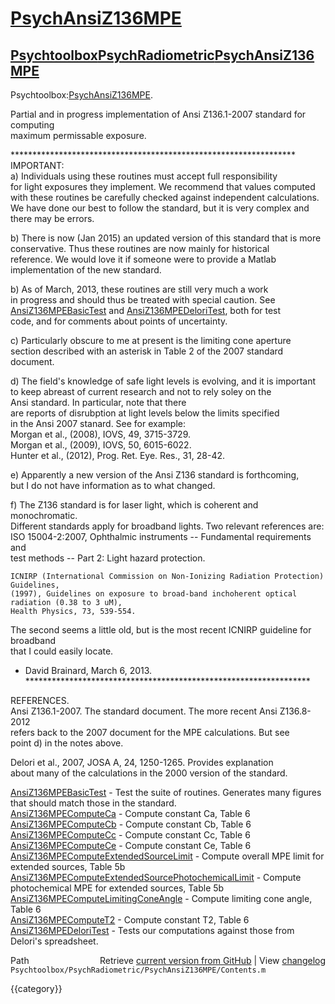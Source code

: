 # [PsychAnsiZ136MPE](PsychAnsiZ136MPE)
## [Psychtoolbox](Psychtoolbox)[PsychRadiometric](PsychRadiometric)[PsychAnsiZ136MPE](PsychAnsiZ136MPE)

Psychtoolbox:[PsychAnsiZ136MPE](PsychAnsiZ136MPE).  
  
Partial and in progress implementation of Ansi Z136.1-2007 standard for computing  
maximum permissable exposure.  
  
\*\*\*\*\*\*\*\*\*\*\*\*\*\*\*\*\*\*\*\*\*\*\*\*\*\*\*\*\*\*\*\*\*\*\*\*\*\*\*\*\*\*\*\*\*\*\*\*\*\*\*\*\*\*\*\*\*\*\*\*\*\*\*\*\*  
IMPORTANT:  
  a) Individuals using these routines must accept full responsibility   
  for light exposures they implement. We recommend that values computed  
  with these routines be carefully checked against independent calculations.  
  We have done our best to follow the standard, but it is very complex and  
  there may be errors.  
  
  b) There is now (Jan 2015) an updated version of this standard that is more  
  conservative.  Thus these routines are now mainly for historical  
  reference.  We would love it if someone were to provide a Matlab  
  implementation of the new standard.  
  
  b) As of March, 2013, these routines are still very much a work  
  in progress and should thus be treated with special caution.  See  
  [AnsiZ136MPEBasicTest](AnsiZ136MPEBasicTest) and [AnsiZ136MPEDeloriTest](AnsiZ136MPEDeloriTest), both for test   
  code, and for comments about points of uncertainty.  
  
  c) Particularly obscure to me at present is the limiting cone aperture  
  section described with an asterisk in Table 2 of the 2007 standard   
  document.  
  
  d) The field's knowledge of safe light levels is evolving, and it is important  
  to keep abreast of current research and not to rely soley on the  
  Ansi standard.  In particular, note that there  
  are reports of disrubption at light levels below the limits specified  
  in the Ansi 2007 stanard. See for example:  
    Morgan et al., (2008), IOVS, 49, 3715-3729.  
    Morgan et al., (2009), IOVS, 50, 6015-6022.  
    Hunter et al., (2012), Prog. Ret. Eye. Res., 31, 28-42.  
  
  e) Apparently a new version of the Ansi Z136 standard is forthcoming,  
  but I do not have information as to what changed.  
  
  f) The Z136 standard is for laser light, which is coherent and monochromatic.  
  Different standards apply for broadband lights.  Two relevant references are:  
    ISO 15004-2:2007, Ophthalmic instruments -- Fundamental requirements and  
    test methods -- Part 2: Light hazard protection.  
  
    ICNIRP (International Commission on Non-Ionizing Radiation Protection) Guidelines,  
    (1997), Guidelines on exposure to broad-band inchoherent optical radiation (0.38 to 3 uM),  
    Health Physics, 73, 539-554.  
  The second seems a little old, but is the most recent ICNIRP guideline for broadband  
  that I could easily locate.  
  
 - David Brainard, March 6, 2013.  
\*\*\*\*\*\*\*\*\*\*\*\*\*\*\*\*\*\*\*\*\*\*\*\*\*\*\*\*\*\*\*\*\*\*\*\*\*\*\*\*\*\*\*\*\*\*\*\*\*\*\*\*\*\*\*\*\*\*\*\*\*\*\*\*\*  
  
REFERENCES.  
  Ansi Z136.1-2007.  The standard document. The more recent Ansi Z136.8-2012  
  refers back to the 2007 document for the MPE calculations.  But see  
  point d) in the notes above.  
  
  Delori et al., 2007, JOSA A, 24, 1250-1265.  Provides explanation  
  about many of the calculations in the 2000 version of the standard.  
  
  [AnsiZ136MPEBasicTest](AnsiZ136MPEBasicTest) - Test the suite of routines.  Generates many figures that should match those in the standard.  
  [AnsiZ136MPEComputeCa](AnsiZ136MPEComputeCa) - Compute constant Ca, Table 6  
  [AnsiZ136MPEComputeCb](AnsiZ136MPEComputeCb) - Compute constant Cb, Table 6  
  [AnsiZ136MPEComputeCc](AnsiZ136MPEComputeCc) - Compute constant Cc, Table 6  
  [AnsiZ136MPEComputeCe](AnsiZ136MPEComputeCe) - Compute constant Ce, Table 6  
  [AnsiZ136MPEComputeExtendedSourceLimit](AnsiZ136MPEComputeExtendedSourceLimit) - Compute overall MPE limit for extended sources, Table 5b  
  [AnsiZ136MPEComputeExtendedSourcePhotochemicalLimit](AnsiZ136MPEComputeExtendedSourcePhotochemicalLimit) - Compute photochemical MPE for extended sources, Table 5b  
  [AnsiZ136MPEComputeLimitingConeAngle](AnsiZ136MPEComputeLimitingConeAngle) - Compute limiting cone angle, Table 6  
  [AnsiZ136MPEComputeT2](AnsiZ136MPEComputeT2) - Compute constant T2, Table 6  
  [AnsiZ136MPEDeloriTest](AnsiZ136MPEDeloriTest) - Tests our computations against those from Delori's spreadsheet.  




<div class="code_header" style="text-align:right;">
  <span style="float:left;">Path&nbsp;&nbsp;</span> <span class="counter">Retrieve <a href=
  "https://raw.github.com/Psychtoolbox-3/Psychtoolbox-3/beta/Psychtoolbox/PsychRadiometric/PsychAnsiZ136MPE/Contents.m">current version from GitHub</a> | View <a href=
  "https://github.com/Psychtoolbox-3/Psychtoolbox-3/commits/beta/Psychtoolbox/PsychRadiometric/PsychAnsiZ136MPE/Contents.m">changelog</a></span>
</div>
<div class="code">
  <code>Psychtoolbox/PsychRadiometric/PsychAnsiZ136MPE/Contents.m</code>
</div>

{{category}}